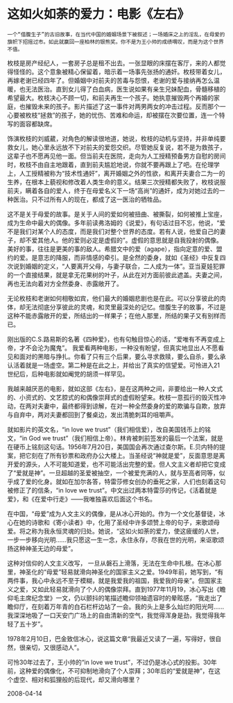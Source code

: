 # 这如火如荼的爱力：电影《左右》

    一个“借腹生子”的古旧故事，在当代中国的婚姻场景下被叙述；一场婚床之上的淫乱，在母爱的旗帜下招摇过市。如此就赢回一座柏林的银熊奖。你不是为王小帅的成绩喟叹，而是为这个世界不值。

   枚枝是房产经纪人，一套房子总是租不出去。一张显眼的床摆在客厅，来的人都觉得怪怪的。这个意象被精心保留着，暗示着一场事先张扬的通奸。枚枝带着女儿，再嫁老谢已经四年了。但婚姻中对前夫的苦毒与怨恨，老谢的爱与接纳再怎么温暖，也无法医治。直到女儿得了白血病，医生说如果有亲生兄妹配血，骨髓移植的希望最大。枚枝决心不顾一切，和前夫再生一个孩子。她执意摧毁两个再婚的家庭，也摧毁未来的孩子。影片描述了这一事件对两男两女的冲击过程。反而那个一心要被枚枝“拯救”的孩子，她的忧伤、苦难和命运，却被摆在次要位置，连一个特写的面容都缺席。

   饰演枚枝的刘威葳，对角色的解读很地道，她说，枚枝的动机与坚持，并非单纯要救女儿，她心里永远放不下对前夫的爱怨交织。尽管她反复说，若不是为救孩子，这辈子也不愿再见他一面。但当前夫在医院，走向为人工授精预备男方自慰的房间时，枚枝不由自主地跟着，直到前夫尴尬地说，你就不要再跟上了吧。在伦理学上，人工授精被称为“技术性通奸”，离开婚姻之外的性欲，和离开夫妻合二为一的生养，在根本上藐视和修改着人类生命的意义。结果三次授精都失败了，枚枝说服前夫，瞒着各自的爱人，终于在母爱名义下一场“高尚”的通奸，成为对她过去的一种医治。只不过所有人的现在，都成了这一医治的牺牲品。

   这不是关于母爱的故事。是关于人间的爱如何被扭曲、被撕裂，如何被推上宝座，成为生命中最大的偶像。多年前读弗洛姆的《说爱》，有句话过目不忘，他说，“爱不是我们对某个人的态度，而是我们对整个世界的态度。若有人说，他爱自己的妻子，却不爱其他人。他的爱则必定是虚假的”。虚假的意思就是自我投射的偶像。美好的事，往往是更美的事的敌人。希腊文中的爱（agape），指向定意的爱、盟约的爱。是意志的降服，而非情感的牵引。是全然的委身，就如《圣经》中反复四次说到婚姻的定义，“人要离开父母，与妻子联合，二人成为一体”。亚当夏娃犯罪的一个直接结果，就是拿无花果树的叶子，从此在对方面前彼此遮盖。夫妻之间，再也无法向着对方全然委身、赤露敞开了。

   无论枚枝和老谢如何相敬如宾，他们最大的婚姻悲剧也是在此。可以分享彼此的肉体，却无法彻底分享彼此的灵魂，和灵里最深处的记忆。借腹生子的故事，不过是这种不能赤露敞开的爱，所结出的一样果子；在他人那里，所结的果子又有别样而已。

   刚出版的C.S.路易斯的名著《四种爱》，也有句触目惊心的话，“爱唯有不再变成上帝，才不会沦为魔鬼”。 我爱看两种电影，一种没有盼望，但真实地显出人不愿看见和面对的黑暗与挣扎。你看了只有三个后果，要么寻求救赎，要么自杀，要么承认活着就是一场虚空。第二种是在此之上，并给出了真实的信望爱。可怜进入21世纪后，后种电影就如阉党的胡须一样罕见。

   我越来越厌恶的电影，就如这部《左右》，是在这两种之间，非要给出一种人文式的、小资式的、文艺腔式的和偶像崇拜式的虚假盼望来。枚枝一意孤行的毁灭性冲动，在两对夫妻中，最终都得到谅解，在对一种全然委身的爱的欺骗与自欺，放弃与自弃中，两对夫妻都回到了餐桌边，发出清脆刺耳的咀嚼声。

   就如影片的英文名，“in love we trust”（我们相信爱），改自美国钱币上的铭文，“in God we trust”（我们相信上帝）。林肯被刺前签发的最后一个法案，就是在硬币上铭刻这句话。1956年7月20日，美国国会再次通过查尔斯。E.贝内特的提案，把它刻在了所有钞票和政府办公大楼上。当圣经说“神就是爱”，反面意思是离开爱的源头，人不可能知道爱，也不可能活出完整的爱。但人文主义者却把它变成了“爱就是神”。一旦超越的圣爱被抽空，一个被爱充满的人，就与至高者同等，似乎成了爱的化身。就如在加尔各答，特雷莎修女创办的垂死之家，人们也刻着这句被修正了的信条，“in love we trust”。中文出过两本特雷莎的传记，《活着就是爱》，和《在爱中行走》——我唯独喜欢后面这个书名。

   在中国，“母爱”成为人文主义的偶像，是从冰心开始的。作为一个文化基督徒，冰心在她的诗歌和《寄小读者》中，化用了圣经中许多颂赞上帝的句子，来歌颂母爱。将之称为我永恒灵魂的归处。她说，“这如火如荼的爱力，使这疲缓的人世，一步一步移向光明……我只愿这一生一念，永住永存，尽我在世的光明，来讴歌颂扬这种神圣无边的母爱”。

   这种对信仰的人文主义改写， 一旦从磐石上滑落，无法在生命中扎根。在冰心那里，神圣化的“母爱”轻易就滑向神圣化的国家主义之爱。1949年前，她写到，“有两件事，我心中永远不至于模糊，就是我爱我的祖国，我爱我的母亲”。但国家主义之爱，又如此轻易就滑向了个人的偶像崇拜。直到1977年11月19，冰心写出《瞻仰毛主席纪念堂》一文，仍以颤抖的笔描述瞻仰领袖遗容时的晕眩感，“我走出了瞻仰厅，在刻着万年青的白石栏杆边站了一会。我的头上是多么灿烂的阳光呵……我深深地吸了一口天安门广场上的自由清新的空气，我觉得浑身是劲，我觉得我年轻了五十岁”。

   1978年2月10日，巴金致信冰心，说这篇文章“我最近又读了一遍，写得好，很自然，很亲切，又很感动人”。

   可怜30年过去了，王小帅的“in love we trust”，不过仍是冰心式的投影。30年前，这种爱的偶像化，不可抑制地滑向了个人崇拜；30年后的“爱就是神”，在这个虚空、相对和狐狸般的后现代，却又滑向哪里？

   2008-04-14

